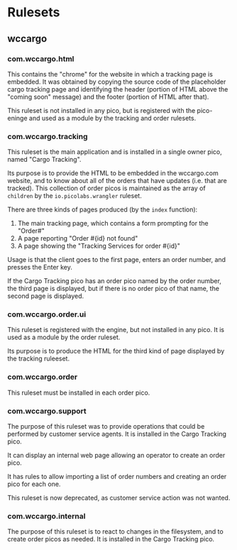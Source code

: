 # Rulesets

## wccargo

### com.wccargo.html

This contains the "chrome" for the website in which a tracking page is embedded.
It was obtained by copying the source code of the placeholder cargo tracking page
and identifying the header (portion of HTML above the "coming soon" message) and
the footer (portion of HTML after that).

This ruleset is not installed in any pico, but is registered with the pico-eninge
and used as a module by the tracking and order rulesets.

### com.wccargo.tracking

This ruleset is the main application and is installed in a single owner pico,
named "Cargo Tracking".

Its purpose is to provide the HTML to be embedded in the wccargo.com website,
and to know about all of the orders that have updates (i.e. that are tracked).
This collection of order picos is maintained as the array of `children` by the
`io.picolabs.wrangler` ruleset.

There are three kinds of pages produced (by the `index` function):

1. The main tracking page, which contains a form prompting for the "Order#"
1. A page reporting "Order #{id} not found"
1. A page showing the "Tracking Services for order #{id}"

Usage is that the client goes to the first page, enters an order number, and presses the Enter key.

If the Cargo Tracking pico has an order pico named by the order number, the third page is displayed,
but if there is no order pico of that name, the second page is displayed.

### com.wccargo.order.ui

This ruleset is registered with the engine, but not installed in any pico.
It is used as a module by the order ruleset.

Its purpose is to produce the HTML for the third kind of page displayed by the tracking ruleeset.

### com.wccargo.order

This ruleset must be installed in each order pico.

### com.wccargo.support

The purpose of this ruleset was to provide operations that could be performed by 
customer service agents.
It is installed in the Cargo Tracking pico.

It can display an internal web page allowing an operator to create an order pico.

It has rules to allow importing a list of order numbers and creating an order pico for each one.

This ruleset is now deprecated, as customer service action was not wanted.

### com.wccargo.internal

The purpose of this ruleset is to react to changes in the filesystem,
and to create order picos as needed.
It is installed in the Cargo Tracking pico.

